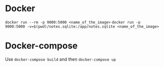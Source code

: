 # Docker
```docker run --rm -p 9000:5000 <name_of_the_image>``` 
```docker run -p 9000:5000 -v=$(pwd)/notes.sqlite:/app/notes.sqlite <name_of_the_image>```
# Docker-compose 
Use ```docker-compose build``` and then ```docker-compose up```
